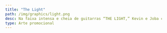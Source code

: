 ```yaml
---
title: "The Light"
path: /img/graphics/light.png
desc: Na faixa intensa e cheia de guitarras “THE LIGHT,” Kevin e Joba compartilham versos pessoais sobre seus passados, com Joba abordando o suicídio de seu pai e sua saúde mental, enquanto Kevin fala sobre relações familiares difíceis e suas memórias da infância no Texas. O tema da luz é recorrente em ROADRUNNER NEW LIGHT, NEW MACHINE, com a banda usando a frase “A luz vale a espera” na promoção do álbum. Em uma entrevista de março de 2021, Joba explicou que a canção representa “entrar na luz, ou na esperança, e segurar firme.” A faixa também inclui um sample de “Hace casi 2000 anos” da banda argentina Color Humano.
type: Arte promocional
---
```

